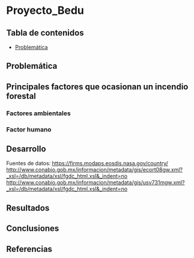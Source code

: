 # Proyecto_Bedu


## Tabla de contenidos
- [Problemática](#problemática)

## Problemática


## Principales factores que ocasionan un incendio forestal
### Factores ambientales
### Factor humano

## Desarrollo
Fuentes de datos: 
https://firms.modaps.eosdis.nasa.gov/country/
http://www.conabio.gob.mx/informacion/metadata/gis/ecort08gw.xml?_xsl=/db/metadata/xsl/fgdc_html.xsl&_indent=no
http://www.conabio.gob.mx/informacion/metadata/gis/usv731mgw.xml?_xsl=/db/metadata/xsl/fgdc_html.xsl&_indent=no

## Resultados

## Conclusiones

## Referencias
